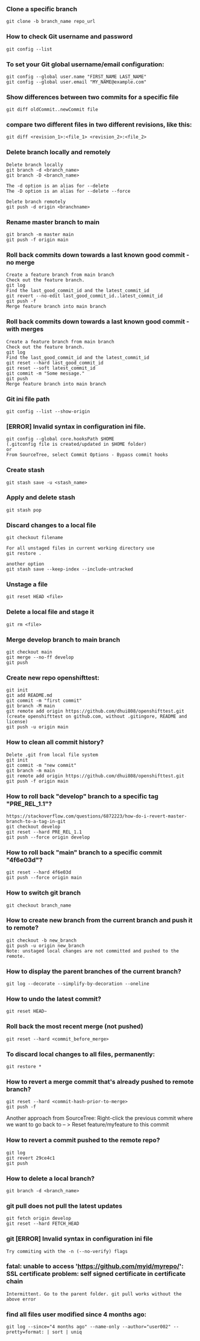### Clone a specific branch
    git clone -b branch_name repo_url
    
### How to check Git username and password
    git config --list
### To set your Git global username/email configuration:
    git config --global user.name "FIRST_NAME LAST_NAME"
    git config --global user.email "MY_NAME@example.com"

### Show differences between two commits for a specific file
    git diff oldCommit..newCommit file
    
### compare two different files in two different revisions, like this:
    git diff <revision_1>:<file_1> <revision_2>:<file_2>

### Delete branch locally and remotely
    Delete branch locally
    git branch -d <branch_name>
    git branch -D <branch_name>

    The -d option is an alias for --delete
    The -D option is an alias for --delete --force
    
    Delete branch remotely
    git push -d origin <branchname>
    
### Rename master branch to main
    git branch -m master main
    git push -f origin main
    
### Roll back commits down towards a last known good commit - no merge
    Create a feature branch from main branch
    Check out the feature branch.
    git log
    Find the last_good_commit_id and the latest_commit_id
    git revert --no-edit last_good_commit_id..latest_commit_id
    git push -f
    Merge feature branch into main branch
    
### Roll back commits down towards a last known good commit - with merges
    Create a feature branch from main branch
    Check out the feature branch.
    git log
    Find the last_good_commit_id and the latest_commit_id
    git reset --hard last_good_commit_id
    git reset --soft latest_commit_id
    git commit -m "Some message."
    git push
    Merge feature branch into main branch
    
### Git ini file path
    git config --list --show-origin
### [ERROR] Invalid syntax in configuration ini file.
    git config --global core.hooksPath $HOME
    (.gitconfig file is created/updated in $HOME folder)
    or
    From SourceTree, select Commit Options - Bypass commit hooks
### Create stash
    git stash save -u <stash_name>
### Apply and delete stash
    git stash pop
    
### Discard changes to a local file
    git checkout filename
    
    For all unstaged files in current working directory use
    git restore .

    another option
    git stash save --keep-index --include-untracked
    
### Unstage a file
    git reset HEAD <file>

### Delete a local file and stage it
    git rm <file>
    
### Merge develop branch to main branch
    git checkout main
    git merge --no-ff develop
    git push

### Create new repo openshifttest:
    git init  
    git add README.md  
    git commit -m "first commit"  
    git branch -M main  
    git remote add origin https://github.com/dhui808/openshifttest.git  
    (create openshifttest on github.com, without .gitingore, README and license)
    git push -u origin main  

### How to clean all commit history?
    Delete .git from local file system  
    git init  
    git commit -m "new commit"  
    git branch -m main  
    git remote add origin https://github.com/dhui808/openshifttest.git  
    git push -f origin main

### How to roll back "develop" branch to a specific tag "PRE_REL_1.1"?
    https://stackoverflow.com/questions/6872223/how-do-i-revert-master-branch-to-a-tag-in-git  
    git checkout develop  
    git reset --hard PRE_REL_1.1  
    git push --force origin develop  

### How to roll back "main" branch to a specific commit "4f6e03d"?
    git reset --hard 4f6e03d  
    git push --force origin main 
  
### How to switch git branch
    git checkout branch_name

### How to create new branch from the current branch and push it to remote?
    git checkout -b new_branch  
    git push -u origin new_branch  
    Note: unstaged local changes are not committed and pushed to the remote.  

### How to display the parent branches of the current branch?
    git log --decorate --simplify-by-decoration --oneline

### How to undo the latest commit?
    git reset HEAD~  

### Roll back the most recent merge (not pushed)
    git reset --hard <commit_before_merge>
    
### To discard local changes to all files, permanently: 
    git restore *
    
### How to revert a merge commit that's already pushed to remote branch?
    git reset --hard <commit-hash-prior-to-merge>  
    git push -f 
  
  Another approach from SourceTree:
  Right-click the previous commit where we want to go back to – > Reset feature/myfeature to this commit

### How to revert a commit pushed to the remote repo?
    git log  
    git revert 29ce4c1  
    git push
 
### How to delete a local branch?
    git branch -d <branch_name>
    
### git pull does not pull the latest updates
    git fetch origin develop
    git reset --hard FETCH_HEAD

### git [ERROR] Invalid syntax in configuration ini file
    Try commiting with the -n (--no-verify) flags
    
### fatal: unable to access 'https://github.com/myid/myrepo/': SSL certificate problem: self signed certificate in certificate chain
    Intermittent. Go to the parent folder. git pull works without the above error
    
### find all files user modified since 4 months ago:
    git log --since="4 months ago" --name-only --author="user002" --pretty=format: | sort | uniq
